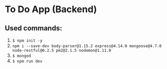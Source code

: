 # To Do App (Backend)

## Used commands:

1. `$ npm init -y`
1. `npm i --save-dev body-parser@1.15.2 express@4.14.0 mongoose@4.7.0 node-restful@0.2.5 pm2@2.1.5 nodemon@1.11.0`
1. `$ mongod`
1. `$ npm run dev`
